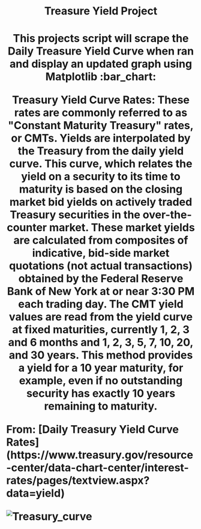 <h1 align="center"> Treasure Yield Project <h1/>
    
<p align="center"> This projects script will scrape the Daily Treasure Yield Curve 
when ran and display an updated graph using Matplotlib :bar_chart:</p>
    
<p align="center"> Treasury Yield Curve Rates: These rates are commonly referred to as "Constant Maturity Treasury" rates, or CMTs. Yields are interpolated by the Treasury from the daily yield curve. This curve, which relates the yield on a security to its time to maturity is based on the closing market bid yields on actively traded Treasury securities in the over-the-counter market. These market yields are calculated from composites of indicative, bid-side market quotations (not actual transactions) obtained by the Federal Reserve Bank of New York at or near 3:30 PM each trading day. The CMT yield values are read from the yield curve at fixed maturities, currently 1, 2, 3 and 6 months and 1, 2, 3, 5, 7, 10, 20, and 30 years. This method provides a yield for a 10 year maturity, for example, even if no outstanding security has exactly 10 years remaining to maturity.</p>      
From: [Daily Treasury Yield Curve Rates](https://www.treasury.gov/resource-center/data-chart-center/interest-rates/pages/textview.aspx?data=yield)
    
    
       
![Treasury_curve](https://user-images.githubusercontent.com/68433555/116341855-aa1bdc00-a7af-11eb-87b6-b92094d97408.png)